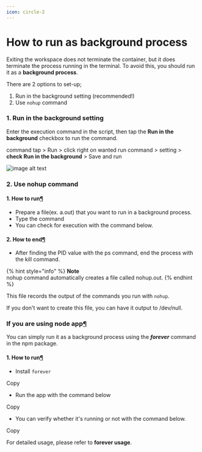```yaml
---
icon: circle-2
---
```


# How to run as background process

Exiting the workspace does not terminate the container, but it does terminate the process running in the terminal. To avoid this, you should run it as a **background process**.

There are 2 options to set-up;

1. Run in the background setting (recommended!)
2. Use `nohup` command

### **1. Run in the background setting** <a href="#id-1-run-in-the-background-setting" id="id-1-run-in-the-background-setting"></a>

Enter the execution command in the script, then tap the **Run in the background** checkbox to run the command.

command tap > Run > click right on wanted run command > setting > **check Run in the background** > Save and run

![image alt text](https://mkdocs-mxedr.run.goorm.site/assets/images/How-to-run-as-background-process.en_62.png)

### **2. Use nohup** command <a href="#id-2-use-nohup-command" id="id-2-use-nohup-command"></a>

#### **1. How to run**[**¶**](https://mkdocs-mxedr.run.goorm.site/06.-FAQ/How-to-run-as-background-process/#1-how-to-run)

* Prepare a file(ex. a.out) that you want to run in a background process.
* Type the command
* You can check for execution with the command below.

#### **2. How to end**[**¶**](https://mkdocs-mxedr.run.goorm.site/06.-FAQ/How-to-run-as-background-process/#2-how-to-end)

* After finding the PID value with the ps command, end the process with the kill command.

{% hint style="info" %}
**Note**\
nohup command automatically creates a file called nohup.out.
{% endhint %}

This file records the output of the commands you run with `nohup`.

If you don't want to create this file, you can have it output to /dev/null.

### **If you are using node app**[¶](https://mkdocs-mxedr.run.goorm.site/06.-FAQ/How-to-run-as-background-process/#if-you-are-using-node-app) <a href="#if-you-are-using-node-app" id="if-you-are-using-node-app"></a>

You can simply run it as a background process using the _**forever**_ command in the npm package.

#### **1. How to run**[**¶**](https://mkdocs-mxedr.run.goorm.site/06.-FAQ/How-to-run-as-background-process/#1-how-to-run_1)

* Install `forever`

Copy

* Run the app with the command below

Copy

* You can verify whether it's running or not with the command below.

Copy

For detailed usage, please refer to **forever usage**.
